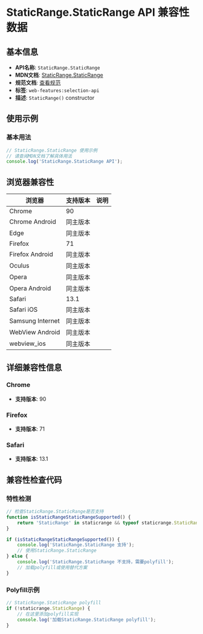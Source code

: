 # StaticRange.StaticRange API 兼容性数据

## 基本信息

- **API名称**: `StaticRange.StaticRange`
- **MDN文档**: [StaticRange.StaticRange](https://developer.mozilla.org/docs/Web/API/StaticRange/StaticRange)
- **规范文档**: [查看规范](https://dom.spec.whatwg.org/#ref-for-dom-staticrange-staticrange①)
- **标签**: `web-features:selection-api`
- **描述**: `StaticRange()` constructor

## 使用示例

### 基本用法

```javascript
// StaticRange.StaticRange 使用示例
// 请查阅MDN文档了解具体用法
console.log('StaticRange.StaticRange API');
```

## 浏览器兼容性

| 浏览器 | 支持版本 | 说明 |
|--------|----------|------|
| Chrome | 90 |  |
| Chrome Android | 同主版本 |  |
| Edge | 同主版本 |  |
| Firefox | 71 |  |
| Firefox Android | 同主版本 |  |
| Oculus | 同主版本 |  |
| Opera | 同主版本 |  |
| Opera Android | 同主版本 |  |
| Safari | 13.1 |  |
| Safari iOS | 同主版本 |  |
| Samsung Internet | 同主版本 |  |
| WebView Android | 同主版本 |  |
| webview_ios | 同主版本 |  |

## 详细兼容性信息

### Chrome

- **支持版本**: 90

### Firefox

- **支持版本**: 71

### Safari

- **支持版本**: 13.1

## 兼容性检查代码

### 特性检测

```javascript
// 检查StaticRange.StaticRange是否支持
function isStaticRangeStaticRangeSupported() {
    return 'StaticRange' in staticrange && typeof staticrange.StaticRange === 'function';
}

if (isStaticRangeStaticRangeSupported()) {
    console.log('StaticRange.StaticRange 支持');
    // 使用StaticRange.StaticRange
} else {
    console.log('StaticRange.StaticRange 不支持，需要polyfill');
    // 加载polyfill或使用替代方案
}
```

### Polyfill示例

```javascript
// StaticRange.StaticRange polyfill
if (!staticrange.StaticRange) {
    // 在这里添加polyfill实现
    console.log('加载StaticRange.StaticRange polyfill');
}
```

